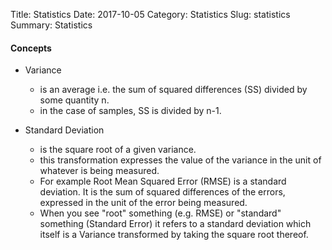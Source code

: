 Title: Statistics
Date: 2017-10-05
Category: Statistics
Slug: statistics
Summary: Statistics


#### Concepts

* Variance 

    * is an average i.e. the sum of squared differences (SS) divided by some quantity n.
    * in the case of samples, SS is divided by n-1.
  
* Standard Deviation

   * is the square root of a given variance.
   * this transformation expresses the value of the variance in the unit of whatever is being measured.
   * For example Root Mean Squared Error (RMSE) is a standard deviation. It is the sum of squared differences of
   the errors, expressed in the unit of the error being measured.
   * When you see "root" something (e.g. RMSE) or "standard" something (Standard Error) it 
   refers to a standard deviation which itself is a Variance transformed by taking the square root thereof. 
